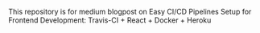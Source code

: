 This repository is for medium blogpost on Easy CI/CD Pipelines Setup for Frontend Development: Travis-CI + React + Docker + Heroku
